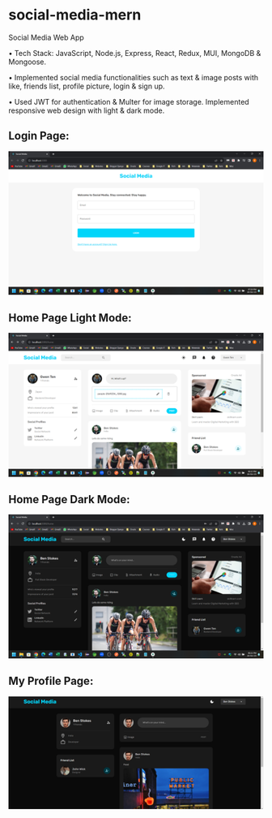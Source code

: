 # social-media-mern

Social Media Web App

• Tech Stack: JavaScript, Node.js, Express, React, Redux, MUI, MongoDB & Mongoose.

• Implemented social media functionalities such as text & image posts with like, friends list, profile picture, login & sign up.

• Used JWT for authentication & Multer for image storage. Implemented responsive web design with light & dark mode.

## Login Page:

![Login Page](https://github.com/bbazwalt/social-media-mern/blob/main/screenshots/login-page.png)

## Home Page Light Mode:

![Home Page Light Mode](https://github.com/bbazwalt/social-media-mern/blob/main/screenshots/home-page-light-mode.png)

## Home Page Dark Mode:

![Home Page Dark Mode](https://github.com/bbazwalt/social-media-mern/blob/main/screenshots/home-page-dark-mode.png)

## My Profile Page:

![My Profile Page](https://github.com/bbazwalt/social-media-mern/blob/main/screenshots/my-profile-page.png)

